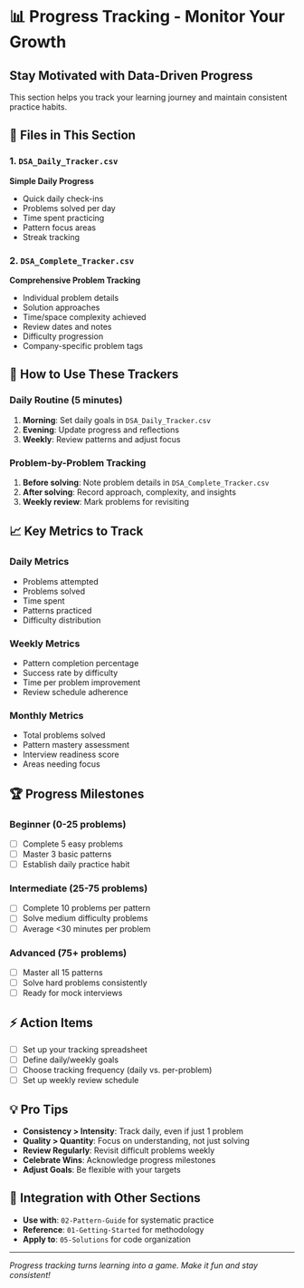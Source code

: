 # 📊 Progress Tracking - Monitor Your Growth

## Stay Motivated with Data-Driven Progress

This section helps you track your learning journey and maintain consistent practice habits.

## 📖 Files in This Section

### 1. `DSA_Daily_Tracker.csv`
**Simple Daily Progress**
- Quick daily check-ins
- Problems solved per day
- Time spent practicing
- Pattern focus areas
- Streak tracking

### 2. `DSA_Complete_Tracker.csv`
**Comprehensive Problem Tracking**
- Individual problem details
- Solution approaches
- Time/space complexity achieved
- Review dates and notes
- Difficulty progression
- Company-specific problem tags

## 🎯 How to Use These Trackers

### Daily Routine (5 minutes)
1. **Morning**: Set daily goals in `DSA_Daily_Tracker.csv`
2. **Evening**: Update progress and reflections
3. **Weekly**: Review patterns and adjust focus

### Problem-by-Problem Tracking
1. **Before solving**: Note problem details in `DSA_Complete_Tracker.csv`
2. **After solving**: Record approach, complexity, and insights
3. **Weekly review**: Mark problems for revisiting

## 📈 Key Metrics to Track

### Daily Metrics
- Problems attempted
- Problems solved
- Time spent
- Patterns practiced
- Difficulty distribution

### Weekly Metrics
- Pattern completion percentage
- Success rate by difficulty
- Time per problem improvement
- Review schedule adherence

### Monthly Metrics
- Total problems solved
- Pattern mastery assessment
- Interview readiness score
- Areas needing focus

## 🏆 Progress Milestones

### Beginner (0-25 problems)
- [ ] Complete 5 easy problems
- [ ] Master 3 basic patterns
- [ ] Establish daily practice habit

### Intermediate (25-75 problems)
- [ ] Complete 10 problems per pattern
- [ ] Solve medium difficulty problems
- [ ] Average <30 minutes per problem

### Advanced (75+ problems)
- [ ] Master all 15 patterns
- [ ] Solve hard problems consistently
- [ ] Ready for mock interviews

## ⚡ Action Items

- [ ] Set up your tracking spreadsheet
- [ ] Define daily/weekly goals
- [ ] Choose tracking frequency (daily vs. per-problem)
- [ ] Set up weekly review schedule

## 💡 Pro Tips

- **Consistency > Intensity**: Track daily, even if just 1 problem
- **Quality > Quantity**: Focus on understanding, not just solving
- **Review Regularly**: Revisit difficult problems weekly
- **Celebrate Wins**: Acknowledge progress milestones
- **Adjust Goals**: Be flexible with your targets

## 🔗 Integration with Other Sections

- **Use with**: `02-Pattern-Guide` for systematic practice
- **Reference**: `01-Getting-Started` for methodology
- **Apply to**: `05-Solutions` for code organization

---

*Progress tracking turns learning into a game. Make it fun and stay consistent!*